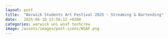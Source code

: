 ```yaml
---
layout: post
title:  "Warwick Students Art Festival 2025 - Streaming & Bartending"
date:   2025-06-10 12:56:12 +0200
categories: warwick uni wsaf techcrew
image: /assets/images/post-icons/WSAF.png
---
```






